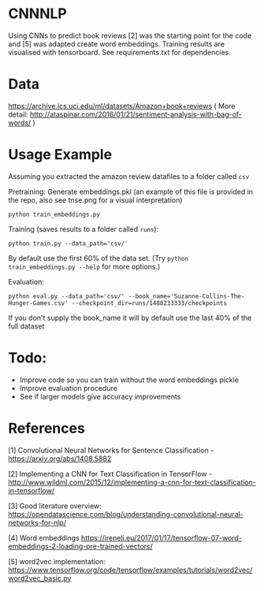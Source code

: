 # CNNNLP
Using CNNs to predict book reviews [2] was the starting point for the code and [5] was adapted create word embeddings. Training results are visualised with tensorboard.
See requirements.txt for dependencies.

# Data
https://archive.ics.uci.edu/ml/datasets/Amazon+book+reviews ( More detail: http://ataspinar.com/2016/01/21/sentiment-analysis-with-bag-of-words/ )

# Usage Example
Assuming you extracted the amazon review datafiles to a folder called `csv`

Pretraining: Generate embeddings.pkl (an example of this file is provided in the repo, also see tnse.png for a visual interpretation)
```
python train_embeddings.py
```

Training (saves results to a folder called `runs`):
```
python train.py --data_path='csv/'
```
By default use the first 60% of the data set. (Try `python train_embeddings.py --help` for more options.)


Evaluation:
```
python eval.py --data_path='csv/' --book_name='Suzanne-Collins-The-Hunger-Games.csv' --checkpoint_dir=runs/1488233333/checkpoints
```
If you don't supply the book_name it will by default use the last 40% of the full dataset

# Todo:
* Improve code so you can train without the word embeddings pickle
* Improve evaluation procedure
* See if larger models give accuracy improvements

# References
[1] Convolutional Neural Networks for Sentence Classification - https://arxiv.org/abs/1408.5882

[2] Implementing a CNN for Text Classification in TensorFlow - http://www.wildml.com/2015/12/implementing-a-cnn-for-text-classification-in-tensorflow/

[3] Good literature overview: https://opendatascience.com/blog/understanding-convolutional-neural-networks-for-nlp/

[4] Word embeddings https://ireneli.eu/2017/01/17/tensorflow-07-word-embeddings-2-loading-pre-trained-vectors/

[5] word2vec implementation: https://www.tensorflow.org/code/tensorflow/examples/tutorials/word2vec/word2vec_basic.py

